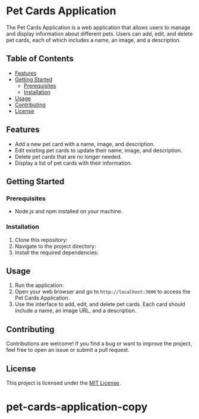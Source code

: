 # Pet Cards Application

The Pet Cards Application is a web application that allows users to manage and display information about different pets. Users can add, edit, and delete pet cards, each of which includes a name, an image, and a description.

## Table of Contents

- [Features](#features)
- [Getting Started](#getting-started)
  - [Prerequisites](#prerequisites)
  - [Installation](#installation)
- [Usage](#usage)
- [Contributing](#contributing)
- [License](#license)

## Features

- Add a new pet card with a name, image, and description.
- Edit existing pet cards to update their name, image, and description.
- Delete pet cards that are no longer needed.
- Display a list of pet cards with their information.

## Getting Started

### Prerequisites

- Node.js and npm installed on your machine.

### Installation

1. Clone this repository:
2. Navigate to the project directory:
3. Install the required dependencies:

## Usage
1. Run the application:
2. Open your web browser and go to `http://localhost:3000` to access the Pet Cards Application.
3. Use the interface to add, edit, and delete pet cards. Each card should include a name, an image URL, and a description.

## Contributing
Contributions are welcome! If you find a bug or want to improve the project, feel free to open an issue or submit a pull request.


## License

This project is licensed under the [MIT License](LICENSE).



















# pet-cards-application-copy

